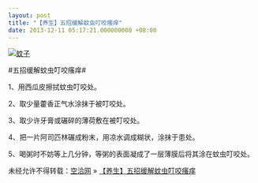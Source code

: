 ```yaml
---
layout: post
title: "【养生】五招缓解蚊虫叮咬瘙痒"
date: 2013-12-11 05:17:21.000000000 +08:00
---
```


[![蚊子](http://kongqia.com/wp-content/uploads/2013/12/9044371_172406633184_2-300x236.jpg)](http://kongqia.com/wp-content/uploads/2013/12/9044371_172406633184_2.jpg)

#五招缓解蚊虫叮咬瘙痒#

1、用西瓜皮擦拭蚊虫叮咬处。

2、取少量藿香正气水涂抹于被叮咬处。

3、取少许牙膏或碾碎的薄荷敷在被叮咬处。

4、把一片阿司匹林碾成粉末，用凉水调成糊状，涂抹于患处。

5、喝粥时不妨等上几分钟，等粥的表面凝成了一层薄膜后将其涂在蚊虫叮咬处。

未经允许不得转载：[空洽网](http://kongqia.com) » [【养生】五招缓解蚊虫叮咬瘙痒](http://kongqia.com/18207.html)


